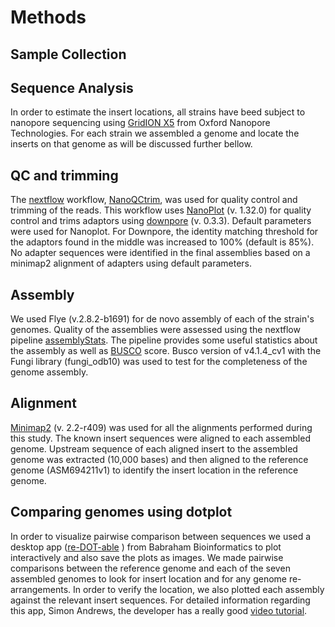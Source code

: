 # Methods


## Sample Collection

## Sequence Analysis
In order to estimate the insert locations, all strains have beed subject to nanopore sequencing using [GridION X5](https://nanoporetech.com/products/gridion) from Oxford Nanopore Technologies. For each strain we assembled a genome and locate the inserts on that genome as will be discussed further bellow.   

## QC and trimming

The [nextflow](https://www.nextflow.io/) workflow, [NanoQCtrim](https://github.com/isugifNF/nanoQCtrim), was used for quality control and trimming of the reads. This workflow uses [NanoPlot](https://github.com/wdecoster/NanoPlot) (v. 1.32.0) for quality control and trims adaptors using [downpore](https://github.com/jteutenberg/downpore) (v. 0.3.3). Default parameters were used for Nanoplot.  For Downpore, the identity matching threshold for the adaptors found in the middle  was increased to 100% (default is 85%).  No adapter sequences were identified in the final assemblies based on a minimap2 alignment of adapters using default parameters.

## Assembly

We used Flye (v.2.8.2-b1691) for de novo assembly of each of the strain's genomes. Quality of the assemblies were assessed using the nextflow pipeline [assemblyStats](https://github.com/isugifNF/assemblyStats). The pipeline provides some useful statistics about the assembly as well as [BUSCO](https://busco.ezlab.org/) score. Busco version of v4.1.4_cv1 with the Fungi library (fungi_odb10) was used to test for the completeness of the genome assembly.

## Alignment

[Minimap2](https://github.com/lh3/minimap2) (v. 2.2-r409) was used for all the alignments performed during this study. The known insert sequences were aligned to each assembled genome. Upstream sequence of each aligned insert to the assembled genome was extracted (10,000 bases) and then aligned to the reference genome (ASM694211v1) to identify the insert location in the reference genome.



## Comparing genomes using dotplot
In order to visualize pairwise comparison between sequences we used a desktop app ([re-DOT-able](https://www.bioinformatics.babraham.ac.uk/projects/redotable/) ) from Babraham Bioinformatics to plot  interactively and also save the plots as images. We made pairwise comparisons between the reference genome and each of the seven assembled genomes to look for insert location and for any genome re-arrangements. In order to verify the location, we also plotted each assembly against the relevant insert sequences. For detailed information regarding this app, Simon Andrews, the developer has a really good [video tutorial](https://www.youtube.com/watch?v=qPxl2hflG9Q&feature=emb_logo).
